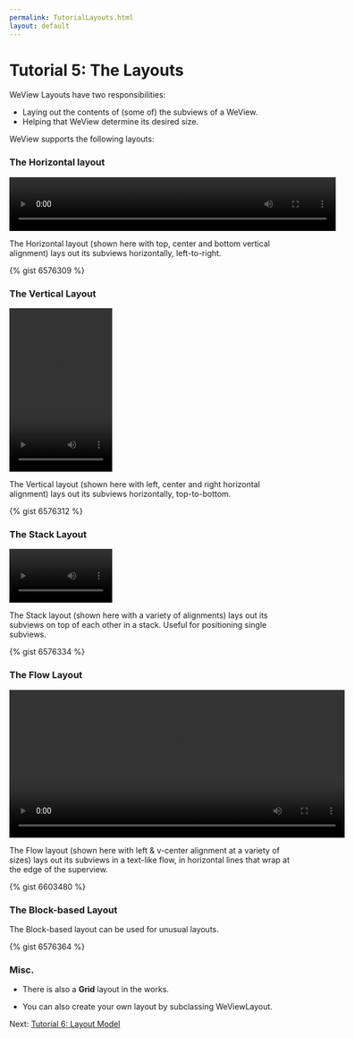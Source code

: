 ```yaml
---
permalink: TutorialLayouts.html
layout: default
---
```


Tutorial 5: The Layouts
==

<!-- TEMPLATE START -->

WeView Layouts have two responsibilities: 

* Laying out the contents of (some of) the subviews of a WeView.
* Helping that WeView determine its desired size.  

WeView supports the following layouts:

### The Horizontal layout

<video WIDTH="584" HEIGHT="96" AUTOPLAY="true" controls="true" LOOP="true" class="embedded_video" >
    <source src="videos/video-16CDA2D1-C93D-4592-961F-70070A6BFE94-95164-000693963F118B5A.mp4" type="video/mp4" />
    <source src="videos/video-16CDA2D1-C93D-4592-961F-70070A6BFE94-95164-000693963F118B5A.webm" type="video/webm" />
</video>

The Horizontal layout (shown here with top, center and bottom vertical alignment) lays out its subviews horizontally, left-to-right.

{% gist 6576309 %}

### The Vertical Layout

<video WIDTH="184" HEIGHT="292" AUTOPLAY="true" controls="true" LOOP="true" class="embedded_video" >
    <source src="videos/video-3508A3A7-5F9C-4CE6-9761-3A052B464BF1-95164-0006939E2698041E.mp4" type="video/mp4" />
    <source src="videos/video-3508A3A7-5F9C-4CE6-9761-3A052B464BF1-95164-0006939E2698041E.webm" type="video/webm" />
</video>

The Vertical layout (shown here with left, center and right horizontal alignment) lays out its subviews horizontally, top-to-bottom.

{% gist 6576312 %}

### The Stack Layout

<video WIDTH="184" HEIGHT="96" AUTOPLAY="true" controls="true" LOOP="true" class="embedded_video" >
    <source src="videos/video-1D33CEE1-B9CD-44FF-A0CC-9DC09AC47E86-95164-000693A4BC594F85.mp4" type="video/mp4" />
    <source src="videos/video-1D33CEE1-B9CD-44FF-A0CC-9DC09AC47E86-95164-000693A4BC594F85.webm" type="video/webm" />
</video>

The Stack layout (shown here with a variety of alignments) lays out its subviews on top of each other in a stack.  Useful for positioning single subviews.

{% gist 6576334 %}

### The Flow Layout

<video WIDTH="600" HEIGHT="264" AUTOPLAY="true" controls="true" LOOP="true" class="embedded_video" >
    <source src="videos/video-EEED3A95-6951-4DBD-9178-7F7732A98A07-95164-000693B0756B7483.mp4" type="video/mp4" />
    <source src="videos/video-EEED3A95-6951-4DBD-9178-7F7732A98A07-95164-000693B0756B7483.webm" type="video/webm" />
</video>

The Flow layout (shown here with left & v-center alignment at a variety of sizes) lays out its subviews in a text-like flow, in horizontal lines that wrap at the edge of the superview.

{% gist 6603480 %}

### The Block-based Layout

The Block-based layout can be used for unusual layouts. 

{% gist 6576364 %}

### Misc.

* There is also a __Grid__ layout in the works.

* You can also create your own layout by subclassing WeViewLayout.  

<!-- TEMPLATE END -->

Next\: [Tutorial 6: Layout Model](TutorialLayoutModel.html)